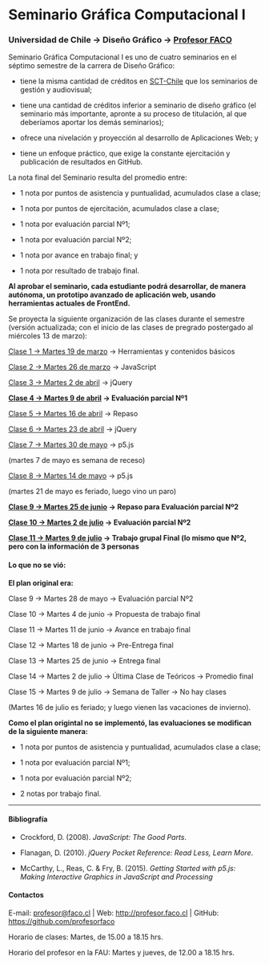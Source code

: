 # Seminario Gráfica Computacional I

### Universidad de Chile → Diseño Gráfico → [Profesor FACO](http://profesor.faco.cl/)

Seminario Gráfica Computacional I es uno de cuatro seminarios en el séptimo semestre de la carrera de Diseño Gráfico: 

- tiene la misma cantidad de créditos en [SCT-Chile](https://sct-chile.consejoderectores.cl/que_es_sct_chile.php) que los seminarios de gestión y audiovisual;

- tiene una cantidad de créditos inferior a seminario de diseño gráfico (el seminario más importante, apronte a su proceso de titulación, al que deberíamos aportar los demás seminarios);

- ofrece una nivelación y proyección al desarrollo de Aplicaciones Web; y

- tiene un enfoque práctico, que exige la constante ejercitación y publicación de resultados en GitHub.

La nota final del Seminario resulta del promedio entre:  

- 1 nota por puntos de asistencia y puntualidad, acumulados clase a clase;

- 1 nota por puntos de ejercitación, acumulados clase a clase;

- 1 nota por evaluación parcial Nº1;

- 1 nota por evaluación parcial Nº2;

- 1 nota por avance en trabajo final; y

- 1 nota por resultado de trabajo final.

**Al aprobar el seminario, cada estudiante podrá desarrollar, de manera autónoma, un prototipo avanzado de aplicación web, usando herramientas actuales de FrontEnd.** 

Se proyecta la siguiente organización de las clases durante el semestre (versión actualizada; con el inicio de las clases de pregrado postergado al miércoles 13 de marzo):

[Clase 1 → Martes 19 de marzo](https://github.com/profesorfaco/DGP502-2019/tree/gh-pages/clase-01) → Herramientas y contenidos básicos

[Clase 2 → Martes 26 de marzo](https://github.com/profesorfaco/DGP502-2019/tree/gh-pages/clase-02) → JavaScript

[Clase 3 → Martes 2 de abril](https://github.com/profesorfaco/DGP502-2019/tree/gh-pages/clase-03) → jQuery

**[Clase 4 → Martes 9 de abril](https://github.com/profesorfaco/DGP502-2019/tree/gh-pages/clase-04) → Evaluación parcial Nº1**

[Clase 5 → Martes 16 de abril](https://github.com/profesorfaco/DGP502-2019/tree/gh-pages/clase-05) → Repaso

[Clase 6 → Martes 23 de abril](https://github.com/profesorfaco/DGP502-2019/tree/gh-pages/clase-06) → jQuery

[Clase 7 → Martes 30 de mayo](https://github.com/profesorfaco/DGP502-2019/tree/gh-pages/clase-07) → p5.js

(martes 7 de mayo es semana de receso)

[Clase 8 → Martes 14 de mayo](https://github.com/profesorfaco/DGP502-2019/tree/gh-pages/clase-08) → p5.js

(martes 21 de mayo es feriado, luego vino un paro)

**[Clase 9 → Martes 25 de junio](https://github.com/profesorfaco/DGP502-2019/tree/gh-pages/clase-09) → Repaso para Evaluación parcial Nº2**

**[Clase 10 → Martes 2 de julio](https://github.com/profesorfaco/DGP502-2019/tree/gh-pages/clase-10) → Evaluación parcial Nº2**

**[Clase 11 → Martes 9 de julio](https://github.com/profesorfaco/DGP502-2019/tree/gh-pages/clase-11) → Trabajo grupal Final (lo mismo que Nº2, pero con la información de 3 personas**

#### Lo que no se vió:

**El plan original era:**

Clase 9 → Martes 28 de mayo → Evaluación parcial Nº2

Clase 10 → Martes 4 de junio → Propuesta de trabajo final

Clase 11 → Martes 11 de junio → Avance en trabajo final

Clase 12 → Martes 18 de junio → Pre-Entrega final

Clase 13 → Martes 25 de junio → Entrega final

Clase 14 → Martes 2 de julio → Última Clase de Teóricos → Promedio final

Clase 15 → Martes 9 de julio → Semana de Taller → No hay clases

(Martes 16 de julio es feriado; y luego vienen las vacaciones de invierno).

**Como el plan origintal no se implementó, las evaluaciones se modifican de la siguiente manera:**

- 1 nota por puntos de asistencia y puntualidad, acumulados clase a clase;

- 1 nota por evaluación parcial Nº1;

- 1 nota por evaluación parcial Nº2;

- 2 notas por trabajo final.

- - - - - - - - 

#### Bibliografía

- Crockford, D. (2008). *JavaScript: The Good Parts*.

- Flanagan, D. (2010). *jQuery Pocket Reference: Read Less, Learn More*.

- McCarthy, L., Reas, C. & Fry, B. (2015). *Getting Started with p5.js: Making Interactive Graphics in JavaScript and Processing*

#### Contactos

E-mail: profesor@faco.cl | Web: http://profesor.faco.cl | GitHub: https://github.com/profesorfaco

Horario de clases: Martes, de 15.00 a 18.15 hrs.

Horario del profesor en la FAU: Martes y jueves, de 12.00 a 18.15 hrs.
